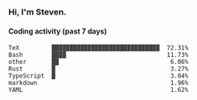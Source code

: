 ### Hi, I'm Steven.

#### Coding activity (past 7 days)
```
TeX         ▓▓▓▓▓▓▓▓▓▓▓▓▓▓▓▓▓▓▓▓▓▓▓▓▓▓▓▓▓▓  72.31%
Bash        ▓▓▓▓                            11.73%
other       ▓▓                               6.06%
Rust        ▓                                3.27%
TypeScript  ▓                                3.04%
markdown                                     1.96%
YAML                                         1.62%
```
